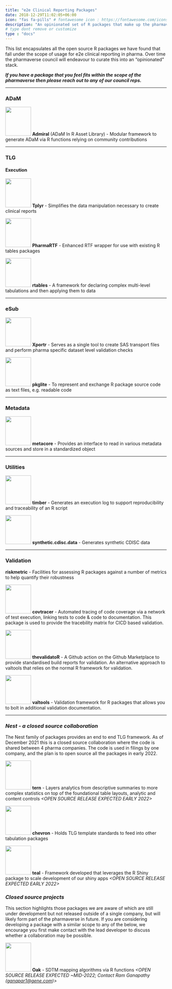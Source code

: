 ```yaml
---
title: "e2e Clinical Reporting Packages"
date: 2018-12-29T11:02:05+06:00
icon: "fas fa-pills" # fontawesome icon : https://fontawesome.com/icons
description: "An opinionated set of R packages that make up the pharmaverse core."
# type dont remove or customize
type : "docs"
---
```


This list encapsulates all the open source R packages we have found that fall under the scope of usage for e2e clinical reporting in pharma. Over time the pharmaverse council will endeavour to curate this into an “opinionated” stack. 

_**If you have a package that you feel fits within the scope of the pharmaverse then please reach out to any of our council reps.**_

<hr>

### ADaM

<img width="80" height="90" src="https://raw.githubusercontent.com/insightsengineering/hex-stickers/master/PNG/admiral.png"> **Admiral** (ADaM In R Asset Library) - Modular framework to generate ADaM via R functions relying on community contributions

<hr>

### TLG

#### Execution

<img width="80" height="90" src="https://raw.githubusercontent.com/atorus-research/Tplyr/master/man/figures/logo.png"> **Tplyr** - Simplifies the data manipulation necessary to create clinical reports

<img width="80" height="90" src="https://user-images.githubusercontent.com/82581364/133070970-d908707d-0bfc-4e88-a8da-b12b4015024a.png"> **PharmaRTF** - Enhanced RTF wrapper for use with existing R tables packages

<img width="80" height="90" src="https://raw.githubusercontent.com/insightsengineering/hex-stickers/master/PNG/rtables.png"> **rtables** - A framework for declaring complex multi-level tabulations and then applying them to data
    
<hr>

### eSub

<img width="80" height="90" src="https://user-images.githubusercontent.com/82581364/133087030-77a3cb51-2fb4-49c5-ad16-b58f39f36df4.png"> **Xportr** - Serves as a single tool to create SAS transport files and perform pharma specific dataset level validation checks 

<img width="80" height="90" src="https://raw.githubusercontent.com/Merck/pkglite/master/man/figures/logo.png"> **pkglite** - To represent and exchange R package source code as text files, e.g. readable code

<hr>

### Metadata

<img width="80" height="90" src="https://user-images.githubusercontent.com/82581364/133087425-8d4355a3-19ab-477d-949c-36d515555f60.png"> **metacore** - Provides an interface to read in various metadata sources and store in a standardized object 

<hr>

### Utilities

<img width="80" height="90" src="https://atorus-research.github.io/timber/reference/figures/logo.png"> **timber** - Generates an execution log to support reproducibility and traceability of an R script

<img width="80" height="90" src="https://raw.githubusercontent.com/insightsengineering/hex-stickers/master/PNG/synthetic.cdisc.data.png"> **synthetic.cdisc.data** - Generates synthetic CDISC data

<hr>

### Validation

**riskmetric** - Facilities for assessing R packages against a number of metrics to help quantify their robustness

<img width="80" height="90" src="https://raw.githubusercontent.com/insightsengineering/hex-stickers/master/PNG/covtracer.png"> **covtracer** - Automated tracing of code coverage via a network of test execution, linking tests to code & code to documentation. This package is used to provide the tracebility matrix for CICD based validation.

<img width="80" height="90" src="https://github.com/insightsengineering/hex-stickers/raw/main/PNG/thevalidatoR.png"> **thevalidatoR** - A Github action on the Github Marketplace to provide standardised build reports for 
validation. An alternative approach to valtools that relies on the normal 
R framework for validation.

<img width="80" height="90" src="https://raw.githubusercontent.com/phuse-org/valtools/master/man/figures/logo.png"> **valtools** - Validation framework for R packages that allows you to bolt in additional validation documentation.

<hr>

### _Nest - a closed source collaboration_

The Nest family of packages provides an end to end TLG framework. As of 
December 2021 this is a closed source collaboration where the code 
is shared between 4 pharma companies. The code is used in filings by 
one company, and the plan is to open source all the packages 
in early 2022.

<img width="80" height="90" src="https://raw.githubusercontent.com/insightsengineering/hex-stickers/master/PNG/tern.png"> **tern** - Layers analytics from descriptive summaries to more complex statistics on top of the foundational table layouts, analytic and content controls _<OPEN SOURCE RELEASE EXPECTED EARLY 2022>_

<img width="80" height="90" src="https://raw.githubusercontent.com/insightsengineering/hex-stickers/master/PNG/chevron.png"> **chevron** - Holds TLG template standards to feed into other tabulation packages _<OPEN SOURCE RELEASE EXPECTED EARLY>_

<img width="80" height="90" src="https://raw.githubusercontent.com/insightsengineering/hex-stickers/master/PNG/teal.png"> **teal** - Framework developed that leverages the R Shiny package to scale development of our shiny apps _<OPEN SOURCE RELEASE EXPECTED EARLY 2022>_

### _Closed source projects_

This section highlights those packages we are aware of which are still under development but not released outside of a single company, but will likely form part of the pharmaverse in future. If you are considering developing a package with a similar scope to any of the below, we encourage you first make contact with the lead developer to discuss whether a collaboration may be possible.

<img width="80" height="90" src="https://user-images.githubusercontent.com/82581364/133067114-65f89b9c-be77-4a85-8d78-bd6229c24921.png"> **Oak** - SDTM mapping algorithms via R functions _<OPEN SOURCE RELEASE EXPECTED ~MID-2022; Contact Ram Ganapathy (ganapar1@gene.com)>_ 

